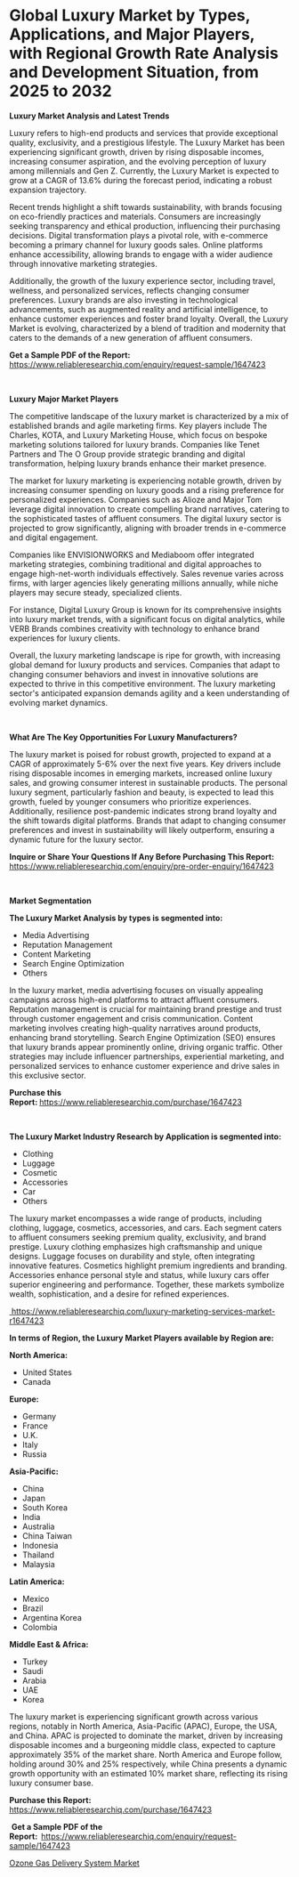 <p><h1>Global Luxury Market by Types, Applications, and Major Players, with Regional Growth Rate Analysis and Development Situation, from 2025 to 2032</h1></p><p><strong>Luxury Market Analysis and Latest Trends</strong></p>
<p><p>Luxury refers to high-end products and services that provide exceptional quality, exclusivity, and a prestigious lifestyle. The Luxury Market has been experiencing significant growth, driven by rising disposable incomes, increasing consumer aspiration, and the evolving perception of luxury among millennials and Gen Z. Currently, the Luxury Market is expected to grow at a CAGR of 13.6% during the forecast period, indicating a robust expansion trajectory.</p><p>Recent trends highlight a shift towards sustainability, with brands focusing on eco-friendly practices and materials. Consumers are increasingly seeking transparency and ethical production, influencing their purchasing decisions. Digital transformation plays a pivotal role, with e-commerce becoming a primary channel for luxury goods sales. Online platforms enhance accessibility, allowing brands to engage with a wider audience through innovative marketing strategies.</p><p>Additionally, the growth of the luxury experience sector, including travel, wellness, and personalized services, reflects changing consumer preferences. Luxury brands are also investing in technological advancements, such as augmented reality and artificial intelligence, to enhance customer experiences and foster brand loyalty. Overall, the Luxury Market is evolving, characterized by a blend of tradition and modernity that caters to the demands of a new generation of affluent consumers.</p></p>
<p><strong>Get a Sample PDF of the Report:&nbsp;</strong> <a href="https://www.reliableresearchiq.com/enquiry/request-sample/1647423?utm_campaign=3074&utm_medium=2&utm_source=Github&utm_content=ia&utm_term=29032025&utm_id=luxury">https://www.reliableresearchiq.com/enquiry/request-sample/1647423</a></p>
<p>&nbsp;</p>
<p><strong>Luxury Major Market Players</strong></p>
<p><p>The competitive landscape of the luxury market is characterized by a mix of established brands and agile marketing firms. Key players include The Charles, KOTA, and Luxury Marketing House, which focus on bespoke marketing solutions tailored for luxury brands. Companies like Tenet Partners and The O Group provide strategic branding and digital transformation, helping luxury brands enhance their market presence.</p><p>The market for luxury marketing is experiencing notable growth, driven by increasing consumer spending on luxury goods and a rising preference for personalized experiences. Companies such as Alioze and Major Tom leverage digital innovation to create compelling brand narratives, catering to the sophisticated tastes of affluent consumers. The digital luxury sector is projected to grow significantly, aligning with broader trends in e-commerce and digital engagement.</p><p>Companies like ENVISIONWORKS and Mediaboom offer integrated marketing strategies, combining traditional and digital approaches to engage high-net-worth individuals effectively. Sales revenue varies across firms, with larger agencies likely generating millions annually, while niche players may secure steady, specialized clients.</p><p>For instance, Digital Luxury Group is known for its comprehensive insights into luxury market trends, with a significant focus on digital analytics, while VERB Brands combines creativity with technology to enhance brand experiences for luxury clients. </p><p>Overall, the luxury marketing landscape is ripe for growth, with increasing global demand for luxury products and services. Companies that adapt to changing consumer behaviors and invest in innovative solutions are expected to thrive in this competitive environment. The luxury marketing sector's anticipated expansion demands agility and a keen understanding of evolving market dynamics.</p></p>
<p>&nbsp;</p>
<p><strong>What Are The Key Opportunities For Luxury Manufacturers?</strong></p>
<p><p>The luxury market is poised for robust growth, projected to expand at a CAGR of approximately 5-6% over the next five years. Key drivers include rising disposable incomes in emerging markets, increased online luxury sales, and growing consumer interest in sustainable products. The personal luxury segment, particularly fashion and beauty, is expected to lead this growth, fueled by younger consumers who prioritize experiences. Additionally, resilience post-pandemic indicates strong brand loyalty and the shift towards digital platforms. Brands that adapt to changing consumer preferences and invest in sustainability will likely outperform, ensuring a dynamic future for the luxury sector.</p></p>
<p><strong>Inquire or Share Your Questions If Any Before Purchasing This Report:</strong> <a href="https://www.reliableresearchiq.com/enquiry/pre-order-enquiry/1647423?utm_campaign=3074&utm_medium=2&utm_source=Github&utm_content=ia&utm_term=29032025&utm_id=luxury">https://www.reliableresearchiq.com/enquiry/pre-order-enquiry/1647423</a></p>
<p>&nbsp;</p>
<p><strong>Market Segmentation</strong></p>
<p><strong>The Luxury Market Analysis by types is segmented into:</strong></p>
<p><ul><li>Media Advertising</li><li>Reputation Management</li><li>Content Marketing</li><li>Search Engine Optimization</li><li>Others</li></ul></p>
<p><p>In the luxury market, media advertising focuses on visually appealing campaigns across high-end platforms to attract affluent consumers. Reputation management is crucial for maintaining brand prestige and trust through customer engagement and crisis communication. Content marketing involves creating high-quality narratives around products, enhancing brand storytelling. Search Engine Optimization (SEO) ensures that luxury brands appear prominently online, driving organic traffic. Other strategies may include influencer partnerships, experiential marketing, and personalized services to enhance customer experience and drive sales in this exclusive sector.</p></p>
<p><strong>Purchase this Report:&nbsp;</strong><a href="https://www.reliableresearchiq.com/purchase/1647423?utm_campaign=3074&utm_medium=2&utm_source=Github&utm_content=ia&utm_term=29032025&utm_id=luxury">https://www.reliableresearchiq.com/purchase/1647423</a></p>
<p>&nbsp;</p>
<p><strong>The Luxury Market Industry Research by Application is segmented into:</strong></p>
<p><ul><li>Clothing</li><li>Luggage</li><li>Cosmetic</li><li>Accessories</li><li>Car</li><li>Others</li></ul></p>
<p><p>The luxury market encompasses a wide range of products, including clothing, luggage, cosmetics, accessories, and cars. Each segment caters to affluent consumers seeking premium quality, exclusivity, and brand prestige. Luxury clothing emphasizes high craftsmanship and unique designs. Luggage focuses on durability and style, often integrating innovative features. Cosmetics highlight premium ingredients and branding. Accessories enhance personal style and status, while luxury cars offer superior engineering and performance. Together, these markets symbolize wealth, sophistication, and a desire for refined experiences.</p></p>
<p><a href="https://www.reliableresearchiq.com/luxury-marketing-services-market-r1647423?utm_campaign=3074&utm_medium=2&utm_source=Github&utm_content=ia&utm_term=29032025&utm_id=luxury">&nbsp;https://www.reliableresearchiq.com/luxury-marketing-services-market-r1647423</a></p>
<p><strong>In terms of Region, the Luxury Market Players available by Region are:</strong></p>
<p>
    <p> <strong> North America: </strong>
        <ul>
            <li>United States</li>
            <li>Canada</li>
        </ul>
        </p> 
    <p> <strong> Europe: </strong>
        <ul>
            <li>Germany</li>
            <li>France</li>
            <li>U.K.</li>
            <li>Italy</li>
            <li>Russia</li>
        </ul>
        </p> 
    <p> <strong> Asia-Pacific: </strong>
        <ul>
            <li>China</li>
            <li>Japan</li>
            <li>South Korea</li>
            <li>India</li>
            <li>Australia</li>
            <li>China Taiwan</li>
            <li>Indonesia</li>
            <li>Thailand</li>
            <li>Malaysia</li>
        </ul>
        </p> 
    <p> <strong> Latin America: </strong>
        <ul>
            <li>Mexico</li>
            <li>Brazil</li>
            <li>Argentina Korea</li>
            <li>Colombia</li>
        </ul>
        </p> 
    <p> <strong> Middle East & Africa: </strong>
        <ul>
            <li>Turkey</li>
            <li>Saudi</li>
            <li>Arabia</li>
            <li>UAE</li>
            <li>Korea</li>
        </ul>
    </p>
    </p>
<p><p>The luxury market is experiencing significant growth across various regions, notably in North America, Asia-Pacific (APAC), Europe, the USA, and China. APAC is projected to dominate the market, driven by increasing disposable incomes and a burgeoning middle class, expected to capture approximately 35% of the market share. North America and Europe follow, holding around 30% and 25% respectively, while China presents a dynamic growth opportunity with an estimated 10% market share, reflecting its rising luxury consumer base.</p></p>
<p><strong>Purchase this Report: </strong><a href="https://www.reliableresearchiq.com/purchase/1647423?utm_campaign=3074&utm_medium=2&utm_source=Github&utm_content=ia&utm_term=29032025&utm_id=luxury">https://www.reliableresearchiq.com/purchase/1647423</a></p>
<p>&nbsp;<strong>Get a Sample PDF of the Report:&nbsp;&nbsp;</strong><a href="https://www.reliableresearchiq.com/enquiry/request-sample/1647423?utm_campaign=3074&utm_medium=2&utm_source=Github&utm_content=ia&utm_term=29032025&utm_id=luxury">https://www.reliableresearchiq.com/enquiry/request-sample/1647423</a></p>
<p><strong></strong></p>
<p><p><a href="https://github.com/mohmodsiason/Market-Research-Report-List-1/blob/main/ozone-gas-delivery-system-market.md?utm_campaign=3074&utm_medium=2&utm_source=Github&utm_content=ia&utm_term=29032025&utm_id=luxury">Ozone Gas Delivery System Market</a></p></p>